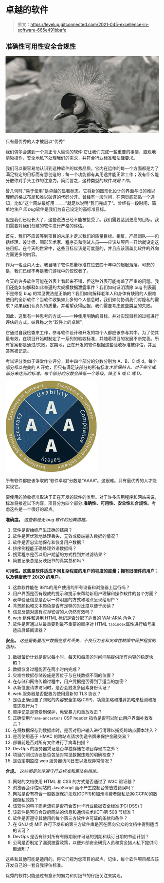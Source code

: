 # 卓越的软件

> 原文：<https://levelup.gitconnected.com/2021-045-excellence-in-software-665e491bbafe>

## 准确性可用性安全合规性

![](img/f024de83043ff29aa2621258ebd41a96.png)

只有最优秀的人才被冠以“优秀”

我们偶尔会遇到一个真正令人愉快的软件:它让我们完成一些重要的事情，直观地清晰操作，安全地私下处理我们的需求，并符合行业标准和法律要求。

我们可以很容易地认识到这种软件的优秀品质。它内在运作的每一个方面都是为了满足特定的目标而有意创造的；每一个功能都有其用途并能正常工作；没有什么能分散你对手头工作的注意力。简而言之，这种类型的软件*就是工作*。

曾几何时,“易于使用”是卓越的显著标志。它将新的图形化设计的界面与旧的难以理解的格式布局和难以破译的代码分开。曾经有一段时间，在网页底部贴一个通知，比如“这个网站最好用 _____”就足以说明“我们完成了”。曾经有一段时间，简单地生产*无 bug*软件是我们为自己设定的高标准目标。

但是我们已经长大了，这些说法已经不能被接受了。我们需要达到更高的目标。我们需要对我们创建的软件进行严格的评估。

首先，我们不应该等到项目的末尾才定义我们的质量目标。相反，产品团队——包括经理、设计师、图形艺术家、程序员和测试人员——应该从项目一开始就设定这些目标。在今天的世界中，这些目标应该是可度量的，并且应该涵盖比软件的外向方面更多的内容。

作为一名业内人士，我目睹了软件质量标准在过去四十年中的起起落落。可悲的是，我们已经不再是我们游戏中的佼佼者了。

今天的许多软件可能在外表上看起来不错，但这种外表可能掩盖了严重的问题。我们还能如何解释如此普遍的大规模数据泄露事件？我们如何证明清除 bug 列表而不是修复 bug 的常见做法是正确的？我们如何解释老年人和身体有缺陷的人很难使用的全新软件？当软件收集如此多的个人信息时，我们如何协调我们对隐私的需求？如果我们认真对待质量，并希望获得回报，我们需要考虑这些类型的失败。

因此，这里有一种思考的方式——一种使用明确的目标，并对实现目标的过程进行评估的方式。姑且称之为“软件上的卓越”。

它通过自我检查来工作，参与软件设计和开发的每个人都应该参与其中。为了使其最有效，在项目开始时制定了一系列的验收标准，并随着项目的发展不断完善。所有答案都是通过/失败。定期地，正在开发的软件根据这些验收标准被评估，并且答案被记录。

考试评分类似于课堂作业评分，其中四个部分的分数分别为 A、B、C 或 d。每个部分都以完美的 A 开始，但只有满足该部分的所有标准*才能保持 A。对于完全或部分未达到的标准，每个部分的分数会降低一个等级，降至 B 或 C 或 D。*

![](img/2f4e7133ed8c121036400a9fc249d817.png)

所有软件都应该争取的“软件卓越”分数是“AAAA”。这很难。只有最优秀的人才能实现它。

要使用的验收标准取决于正在开发的软件的类型。对于许多应用程序和网站来说，标准将接近以下内容，项目分为四个部分:**准确性、可用性、安全性**和**合规性**。考虑这些是一个很好的起点。

**准确度。** *这些都是无 bug 软件的经典措施。*

1.  软件是否始终产生正确的结果？
2.  软件是否优雅地处理丢失、无效或极端输入数据的情况？
3.  软件是否忠实地保存和恢复用户数据？
4.  排序例程能正确处理外语数据吗？
5.  搜索程序是否以用户期望的方式找到并过滤结果？
6.  简要记录总是反映细节的真实总和吗？

**可用性。这些是软件适应不同复杂程度的用户的程度的度量；拥有旧硬件的用户；以及健康低于 20/20 的用户。**

1.  这款软件能在 98%的用户使用的所有设备和浏览器上运行吗？
2.  用户界面是否有现成的提示和提示来帮助新用户理解和操作软件的各个方面？
3.  表单验证信息是否以一种明显的方式和地点呈现给用户？
4.  背景颜色和文本颜色是否有足够的对比度以便于阅读？
5.  信息反馈对患有*红绿色盲*的人仍然有效吗？
6.  web 组件和通用 HTML 标记是否分配了适当的 WAI-ARIA 角色？
7.  软件是否通过从最重要到最不重要的顺序对 HTML `tabindex`属性进行编号来适应屏幕阅读器？

**安全。** *这些是衡量用户数据在意外丢失、不良行为者和灾难性故障中保护程度的指标。*

1.  数据备份计划是否以每小时、每天和每周的时间间隔提供所有内容的稳定快照？
2.  数据恢复过程能否在两小时内完成？
3.  灾难性数据存储设施是否位于与在线数据不同的位置？
4.  在存储和网络传输过程中，用户凭据是否得到了适当的加密？
5.  从新位置请求访问时，是否会触发多因素身份认证？
6.  web 服务器是否配置为使用最新的 TLS 协议？
7.  是否正确设置了网站的内容安全策略(CSP)、功能策略和推荐策略来检测和报告违规行为？
8.  顺序记录是否受到保护，免受暴力和重放攻击？
9.  正确使用`frame-ancestors` CSP header 指令是否可以防止用户界面补救攻击？
10.  在将数据保存到数据库时，是否对用户输入进行清理以捕捉跨站点脚本注入？
11.  是否使用基于 HMAC 的跨站点请求伪造令牌来保护金融交易？
12.  部署前是否对所有文件进行了病毒扫描？
13.  DevOps 的服务器凭证是否单独存储在项目存储库之外？
14.  项目的测试协议是否包括对常见数据违规的明确检查？
15.  是否定期监控 web 服务器访问日志以发现异常情况？

**合规。** *这些都是软件遵守行业标准和民法的措施。*

1.  网站的文档使用 HTML 和 CSS 的方式是否通过了 W3C 验证器？
2.  浏览器会评估网站的 JavaScript 而不产生控制台警告或错误吗？
3.  网站是否有符合一般数据保护法规(GDPR)和加州消费者隐私法案(CCPA)的数据隐私政策？
4.  该软件的电子商务流程是否符合支付卡行业数据安全标准(PCI DSS)？
5.  该软件是否符合政府网站的信息和通信技术(ICT)第 508 节标准？
6.  软件是否遵守其使用的每个第三方软件许可证的条款和条件？
7.  在 GNU 或 MIT 许可下发布的第三方软件库是否在面向公众的文档中得到适当的认可？
8.  DevOps 是否有针对所有有限期限许可证的到期和续订日期的书面计划？
9.  公司是否制定了漏洞披露政策，以便外部安全研究人员和赏金猎人私下提供问题通知？

这些和其他可能是适用的。将它们视为您项目的起点。记住，每个软件项目都应该开发自己的一套自我评估标准。

优秀的软件只能通过有意识的努力和对细节的仔细关注来实现。